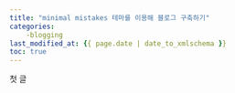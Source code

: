 ```yaml
---
title: "minimal mistakes 테마를 이용해 블로그 구축하기"
categories:
    -blogging
last_modified_at: {{ page.date | date_to_xmlschema }}
toc: true
---
```

첫 글
